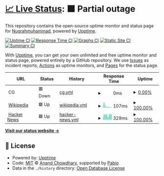 # [📈 Live Status](https://Nugrahmuhammad.github.io/uptime-monitor): <!--live status--> **🟧 Partial outage**

This repository contains the open-source uptime monitor and status page for [Nugrahmuhammad](https://Nugrahmuhammad.github.io/uptime-monitor), powered by [Upptime](https://github.com/upptime/upptime).

[![Uptime CI](https://github.com/Nugrahmuhammad/uptime-monitor/workflows/Uptime%20CI/badge.svg)](https://github.com/Nugrahmuhammad/uptime-monitor/actions?query=workflow%3A%22Uptime+CI%22)
[![Response Time CI](https://github.com/Nugrahmuhammad/uptime-monitor/workflows/Response%20Time%20CI/badge.svg)](https://github.com/Nugrahmuhammad/uptime-monitor/actions?query=workflow%3A%22Response+Time+CI%22)
[![Graphs CI](https://github.com/Nugrahmuhammad/uptime-monitor/workflows/Graphs%20CI/badge.svg)](https://github.com/Nugrahmuhammad/uptime-monitor/actions?query=workflow%3A%22Graphs+CI%22)
[![Static Site CI](https://github.com/Nugrahmuhammad/uptime-monitor/workflows/Static%20Site%20CI/badge.svg)](https://github.com/Nugrahmuhammad/uptime-monitor/actions?query=workflow%3A%22Static+Site+CI%22)
[![Summary CI](https://github.com/Nugrahmuhammad/uptime-monitor/workflows/Summary%20CI/badge.svg)](https://github.com/Nugrahmuhammad/uptime-monitor/actions?query=workflow%3A%22Summary+CI%22)

With [Upptime](https://upptime.js.org), you can get your own unlimited and free uptime monitor and status page, powered entirely by a GitHub repository. We use [Issues](https://github.com/Nugrahmuhammad/uptime-monitor/issues) as incident reports, [Actions](https://github.com/Nugrahmuhammad/uptime-monitor/actions) as uptime monitors, and [Pages](https://Nugrahmuhammad.github.io/uptime-monitor) for the status page.

<!--start: status pages-->
<!-- This summary is generated by Upptime (https://github.com/upptime/upptime) -->
<!-- Do not edit this manually, your changes will be overwritten -->
<!-- prettier-ignore -->
| URL | Status | History | Response Time | Uptime |
| --- | ------ | ------- | ------------- | ------ |
| <img alt="" src="https://icons.duckduckgo.com/ip3/null.ico" height="13"> CG | 🟥 Down | [cg.yml](https://github.com/Nugrahmuhammad/uptime-monitor/commits/HEAD/history/cg.yml) | <details><summary><img alt="Response time graph" src="./graphs/cg/response-time-week.png" height="20"> 0ms</summary><br><a href="https://Nugrahmuhammad.github.io/uptime-monitor/history/cg"><img alt="Response time 0" src="https://img.shields.io/endpoint?url=https%3A%2F%2Fraw.githubusercontent.com%2FNugrahmuhammad%2Fuptime-monitor%2FHEAD%2Fapi%2Fcg%2Fresponse-time.json"></a><br><a href="https://Nugrahmuhammad.github.io/uptime-monitor/history/cg"><img alt="24-hour response time 0" src="https://img.shields.io/endpoint?url=https%3A%2F%2Fraw.githubusercontent.com%2FNugrahmuhammad%2Fuptime-monitor%2FHEAD%2Fapi%2Fcg%2Fresponse-time-day.json"></a><br><a href="https://Nugrahmuhammad.github.io/uptime-monitor/history/cg"><img alt="7-day response time 0" src="https://img.shields.io/endpoint?url=https%3A%2F%2Fraw.githubusercontent.com%2FNugrahmuhammad%2Fuptime-monitor%2FHEAD%2Fapi%2Fcg%2Fresponse-time-week.json"></a><br><a href="https://Nugrahmuhammad.github.io/uptime-monitor/history/cg"><img alt="30-day response time 0" src="https://img.shields.io/endpoint?url=https%3A%2F%2Fraw.githubusercontent.com%2FNugrahmuhammad%2Fuptime-monitor%2FHEAD%2Fapi%2Fcg%2Fresponse-time-month.json"></a><br><a href="https://Nugrahmuhammad.github.io/uptime-monitor/history/cg"><img alt="1-year response time 0" src="https://img.shields.io/endpoint?url=https%3A%2F%2Fraw.githubusercontent.com%2FNugrahmuhammad%2Fuptime-monitor%2FHEAD%2Fapi%2Fcg%2Fresponse-time-year.json"></a></details> | <details><summary><a href="https://Nugrahmuhammad.github.io/uptime-monitor/history/cg">0.00%</a></summary><a href="https://Nugrahmuhammad.github.io/uptime-monitor/history/cg"><img alt="All-time uptime 0.00%" src="https://img.shields.io/endpoint?url=https%3A%2F%2Fraw.githubusercontent.com%2FNugrahmuhammad%2Fuptime-monitor%2FHEAD%2Fapi%2Fcg%2Fuptime.json"></a><br><a href="https://Nugrahmuhammad.github.io/uptime-monitor/history/cg"><img alt="24-hour uptime 0.00%" src="https://img.shields.io/endpoint?url=https%3A%2F%2Fraw.githubusercontent.com%2FNugrahmuhammad%2Fuptime-monitor%2FHEAD%2Fapi%2Fcg%2Fuptime-day.json"></a><br><a href="https://Nugrahmuhammad.github.io/uptime-monitor/history/cg"><img alt="7-day uptime 0.00%" src="https://img.shields.io/endpoint?url=https%3A%2F%2Fraw.githubusercontent.com%2FNugrahmuhammad%2Fuptime-monitor%2FHEAD%2Fapi%2Fcg%2Fuptime-week.json"></a><br><a href="https://Nugrahmuhammad.github.io/uptime-monitor/history/cg"><img alt="30-day uptime 1.38%" src="https://img.shields.io/endpoint?url=https%3A%2F%2Fraw.githubusercontent.com%2FNugrahmuhammad%2Fuptime-monitor%2FHEAD%2Fapi%2Fcg%2Fuptime-month.json"></a><br><a href="https://Nugrahmuhammad.github.io/uptime-monitor/history/cg"><img alt="1-year uptime 0.00%" src="https://img.shields.io/endpoint?url=https%3A%2F%2Fraw.githubusercontent.com%2FNugrahmuhammad%2Fuptime-monitor%2FHEAD%2Fapi%2Fcg%2Fuptime-year.json"></a></details>
| <img alt="" src="https://icons.duckduckgo.com/ip3/en.wikipedia.org.ico" height="13"> [Wikipedia](https://en.wikipedia.org) | 🟩 Up | [wikipedia.yml](https://github.com/Nugrahmuhammad/uptime-monitor/commits/HEAD/history/wikipedia.yml) | <details><summary><img alt="Response time graph" src="./graphs/wikipedia/response-time-week.png" height="20"> 107ms</summary><br><a href="https://Nugrahmuhammad.github.io/uptime-monitor/history/wikipedia"><img alt="Response time 216" src="https://img.shields.io/endpoint?url=https%3A%2F%2Fraw.githubusercontent.com%2FNugrahmuhammad%2Fuptime-monitor%2FHEAD%2Fapi%2Fwikipedia%2Fresponse-time.json"></a><br><a href="https://Nugrahmuhammad.github.io/uptime-monitor/history/wikipedia"><img alt="24-hour response time 121" src="https://img.shields.io/endpoint?url=https%3A%2F%2Fraw.githubusercontent.com%2FNugrahmuhammad%2Fuptime-monitor%2FHEAD%2Fapi%2Fwikipedia%2Fresponse-time-day.json"></a><br><a href="https://Nugrahmuhammad.github.io/uptime-monitor/history/wikipedia"><img alt="7-day response time 107" src="https://img.shields.io/endpoint?url=https%3A%2F%2Fraw.githubusercontent.com%2FNugrahmuhammad%2Fuptime-monitor%2FHEAD%2Fapi%2Fwikipedia%2Fresponse-time-week.json"></a><br><a href="https://Nugrahmuhammad.github.io/uptime-monitor/history/wikipedia"><img alt="30-day response time 231" src="https://img.shields.io/endpoint?url=https%3A%2F%2Fraw.githubusercontent.com%2FNugrahmuhammad%2Fuptime-monitor%2FHEAD%2Fapi%2Fwikipedia%2Fresponse-time-month.json"></a><br><a href="https://Nugrahmuhammad.github.io/uptime-monitor/history/wikipedia"><img alt="1-year response time 216" src="https://img.shields.io/endpoint?url=https%3A%2F%2Fraw.githubusercontent.com%2FNugrahmuhammad%2Fuptime-monitor%2FHEAD%2Fapi%2Fwikipedia%2Fresponse-time-year.json"></a></details> | <details><summary><a href="https://Nugrahmuhammad.github.io/uptime-monitor/history/wikipedia">100.00%</a></summary><a href="https://Nugrahmuhammad.github.io/uptime-monitor/history/wikipedia"><img alt="All-time uptime 100.00%" src="https://img.shields.io/endpoint?url=https%3A%2F%2Fraw.githubusercontent.com%2FNugrahmuhammad%2Fuptime-monitor%2FHEAD%2Fapi%2Fwikipedia%2Fuptime.json"></a><br><a href="https://Nugrahmuhammad.github.io/uptime-monitor/history/wikipedia"><img alt="24-hour uptime 100.00%" src="https://img.shields.io/endpoint?url=https%3A%2F%2Fraw.githubusercontent.com%2FNugrahmuhammad%2Fuptime-monitor%2FHEAD%2Fapi%2Fwikipedia%2Fuptime-day.json"></a><br><a href="https://Nugrahmuhammad.github.io/uptime-monitor/history/wikipedia"><img alt="7-day uptime 100.00%" src="https://img.shields.io/endpoint?url=https%3A%2F%2Fraw.githubusercontent.com%2FNugrahmuhammad%2Fuptime-monitor%2FHEAD%2Fapi%2Fwikipedia%2Fuptime-week.json"></a><br><a href="https://Nugrahmuhammad.github.io/uptime-monitor/history/wikipedia"><img alt="30-day uptime 100.00%" src="https://img.shields.io/endpoint?url=https%3A%2F%2Fraw.githubusercontent.com%2FNugrahmuhammad%2Fuptime-monitor%2FHEAD%2Fapi%2Fwikipedia%2Fuptime-month.json"></a><br><a href="https://Nugrahmuhammad.github.io/uptime-monitor/history/wikipedia"><img alt="1-year uptime 100.00%" src="https://img.shields.io/endpoint?url=https%3A%2F%2Fraw.githubusercontent.com%2FNugrahmuhammad%2Fuptime-monitor%2FHEAD%2Fapi%2Fwikipedia%2Fuptime-year.json"></a></details>
| <img alt="" src="https://icons.duckduckgo.com/ip3/news.ycombinator.com.ico" height="13"> [Hacker News](https://news.ycombinator.com) | 🟩 Up | [hacker-news.yml](https://github.com/Nugrahmuhammad/uptime-monitor/commits/HEAD/history/hacker-news.yml) | <details><summary><img alt="Response time graph" src="./graphs/hacker-news/response-time-week.png" height="20"> 329ms</summary><br><a href="https://Nugrahmuhammad.github.io/uptime-monitor/history/hacker-news"><img alt="Response time 333" src="https://img.shields.io/endpoint?url=https%3A%2F%2Fraw.githubusercontent.com%2FNugrahmuhammad%2Fuptime-monitor%2FHEAD%2Fapi%2Fhacker-news%2Fresponse-time.json"></a><br><a href="https://Nugrahmuhammad.github.io/uptime-monitor/history/hacker-news"><img alt="24-hour response time 368" src="https://img.shields.io/endpoint?url=https%3A%2F%2Fraw.githubusercontent.com%2FNugrahmuhammad%2Fuptime-monitor%2FHEAD%2Fapi%2Fhacker-news%2Fresponse-time-day.json"></a><br><a href="https://Nugrahmuhammad.github.io/uptime-monitor/history/hacker-news"><img alt="7-day response time 329" src="https://img.shields.io/endpoint?url=https%3A%2F%2Fraw.githubusercontent.com%2FNugrahmuhammad%2Fuptime-monitor%2FHEAD%2Fapi%2Fhacker-news%2Fresponse-time-week.json"></a><br><a href="https://Nugrahmuhammad.github.io/uptime-monitor/history/hacker-news"><img alt="30-day response time 321" src="https://img.shields.io/endpoint?url=https%3A%2F%2Fraw.githubusercontent.com%2FNugrahmuhammad%2Fuptime-monitor%2FHEAD%2Fapi%2Fhacker-news%2Fresponse-time-month.json"></a><br><a href="https://Nugrahmuhammad.github.io/uptime-monitor/history/hacker-news"><img alt="1-year response time 333" src="https://img.shields.io/endpoint?url=https%3A%2F%2Fraw.githubusercontent.com%2FNugrahmuhammad%2Fuptime-monitor%2FHEAD%2Fapi%2Fhacker-news%2Fresponse-time-year.json"></a></details> | <details><summary><a href="https://Nugrahmuhammad.github.io/uptime-monitor/history/hacker-news">100.00%</a></summary><a href="https://Nugrahmuhammad.github.io/uptime-monitor/history/hacker-news"><img alt="All-time uptime 100.00%" src="https://img.shields.io/endpoint?url=https%3A%2F%2Fraw.githubusercontent.com%2FNugrahmuhammad%2Fuptime-monitor%2FHEAD%2Fapi%2Fhacker-news%2Fuptime.json"></a><br><a href="https://Nugrahmuhammad.github.io/uptime-monitor/history/hacker-news"><img alt="24-hour uptime 100.00%" src="https://img.shields.io/endpoint?url=https%3A%2F%2Fraw.githubusercontent.com%2FNugrahmuhammad%2Fuptime-monitor%2FHEAD%2Fapi%2Fhacker-news%2Fuptime-day.json"></a><br><a href="https://Nugrahmuhammad.github.io/uptime-monitor/history/hacker-news"><img alt="7-day uptime 100.00%" src="https://img.shields.io/endpoint?url=https%3A%2F%2Fraw.githubusercontent.com%2FNugrahmuhammad%2Fuptime-monitor%2FHEAD%2Fapi%2Fhacker-news%2Fuptime-week.json"></a><br><a href="https://Nugrahmuhammad.github.io/uptime-monitor/history/hacker-news"><img alt="30-day uptime 100.00%" src="https://img.shields.io/endpoint?url=https%3A%2F%2Fraw.githubusercontent.com%2FNugrahmuhammad%2Fuptime-monitor%2FHEAD%2Fapi%2Fhacker-news%2Fuptime-month.json"></a><br><a href="https://Nugrahmuhammad.github.io/uptime-monitor/history/hacker-news"><img alt="1-year uptime 100.00%" src="https://img.shields.io/endpoint?url=https%3A%2F%2Fraw.githubusercontent.com%2FNugrahmuhammad%2Fuptime-monitor%2FHEAD%2Fapi%2Fhacker-news%2Fuptime-year.json"></a></details>

<!--end: status pages-->

[**Visit our status website →**](https://Nugrahmuhammad.github.io/uptime-monitor)

## 📄 License

- Powered by: [Upptime](https://github.com/upptime/upptime)
- Code: [MIT](./LICENSE) © [Anand Chowdhary](https://anandchowdhary.com), supported by [Pabio](https://pabio.com)
- Data in the `./history` directory: [Open Database License](https://opendatacommons.org/licenses/odbl/1-0/)
